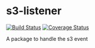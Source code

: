 # s3-listener

[![Build Status](https://travis-ci.org/janis-commerce/s3-listener.svg?branch=master)](https://travis-ci.org/janis-commerce/s3-listener)
[![Coverage Status](https://coveralls.io/repos/github/janis-commerce/s3-listener/badge.svg?branch=master)](https://coveralls.io/github/janis-commerce/s3-listener?branch=master)

A package to handle the s3 event